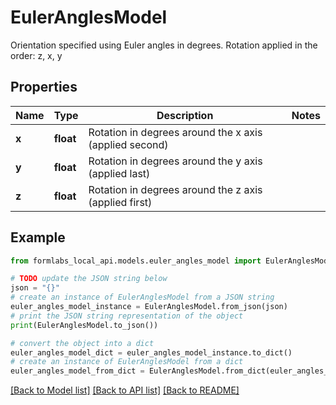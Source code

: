 # EulerAnglesModel

Orientation specified using Euler angles in degrees. Rotation applied in the order: z, x, y

## Properties

Name | Type | Description | Notes
------------ | ------------- | ------------- | -------------
**x** | **float** | Rotation in degrees around the x axis (applied second) | 
**y** | **float** | Rotation in degrees around the y axis (applied last) | 
**z** | **float** | Rotation in degrees around the z axis (applied first) | 

## Example

```python
from formlabs_local_api.models.euler_angles_model import EulerAnglesModel

# TODO update the JSON string below
json = "{}"
# create an instance of EulerAnglesModel from a JSON string
euler_angles_model_instance = EulerAnglesModel.from_json(json)
# print the JSON string representation of the object
print(EulerAnglesModel.to_json())

# convert the object into a dict
euler_angles_model_dict = euler_angles_model_instance.to_dict()
# create an instance of EulerAnglesModel from a dict
euler_angles_model_from_dict = EulerAnglesModel.from_dict(euler_angles_model_dict)
```
[[Back to Model list]](../README.md#documentation-for-models) [[Back to API list]](../README.md#documentation-for-api-endpoints) [[Back to README]](../README.md)


